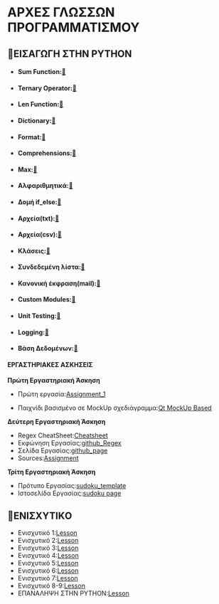 # ΑΡΧΕΣ ΓΛΩΣΣΩΝ ΠΡΟΓΡΑΜΜΑΤΙΣΜΟΥ



## 📎ΕΙΣΑΓΩΓΗ ΣΤΗΝ PYTHON
    
    
 * #### Sum Function:[🔘](https://github.com/vasnastos/AGP/blob/master/Basics/sum.py)
* #### Ternary Operator:[🔘](https://github.com/vasnastos/AGP/blob/master/Basics/ternary_operator.py)
* #### Len Function:[🔘](https://github.com/vasnastos/AGP/blob/master/Basics/len.py)
* #### Dictionary:[🔘](https://github.com/vasnastos/AGP/blob/master/Basics/dictionary.py)
* #### Format:[🔘](https://github.com/vasnastos/AGP/blob/master/Basics/format.py)
* #### Comprehensions:[🔘](https://github.com/vasnastos/AGP/blob/master/Basics/compehensions.py)
* #### Max:[🔘](https://github.com/vasnastos/AGP/blob/master/Basics/max.py)
* #### Αλφαριθμητικά:[🔘](https://github.com/vasnastos/AGP/blob/master/Basics/strings.py)
* #### Δομή if_else:[🔘](https://github.com/vasnastos/AGP/blob/master/Basics/if_else.py)
* #### Αρχεία(txt):[🔘](https://github.com/vasnastos/AGP/tree/master/Basics/file(txt))
* #### Αρχεία(csv):[🔘](https://github.com/vasnastos/AGP/tree/master/Basics/file(csv))
* #### Κλάσεις:[🔘](https://github.com/vasnastos/AGP/blob/master/Basics/class.py)
* #### Συνδεδεμένη λίστα:[🔘](https://github.com/vasnastos/AGP/blob/master/Basics/linked_list.py)
* #### Κανονική έκφραση(mail):[🔘](https://github.com/vasnastos/AGP/blob/master/Basics/mail.py)
* #### Custom Modules:[🔘](https://github.com/vasnastos/AGP/tree/master/Basics/modules)
* #### Unit Testing:[🔘](https://github.com/vasnastos/AGP/blob/master/Basics/testing.py)
* #### Logging:[🔘](https://github.com/vasnastos/AGP/blob/master/Basics/Logging.py)
 * #### Βάση Δεδομένων:[🔘](https://github.com/vasnastos/AGP/blob/master/Basics/database.ipynb)


#### ΕΡΓΑΣΤΗΡΙΑΚΕΣ ΑΣΚΗΣΕΙΣ

**Πρώτη Εργαστηριακή Άσκηση**
    
* Πρώτη εργασία:[Assignment_1](ASSIGNMENT_1)
    
* Παιχνίδι βασισμένο σε MockUp σχεδιάγραμμα:[Qt MockUp Based](RPS_MockUp)
    
**Δεύτερη Εργαστηριακή Άσκηση**
  
  * Regex CheatSheet:[Cheatsheet](https://cheatography.com/davechild/cheat-sheets/regular-expressions/pdf_bw/)
  * Εκφώνηση Εργασίας:[github_Regex](https://chgogos.github.io/dituoi_agp/resources/agp_assignment20210329.pdf)
  * Σελίδα Εργασίας:[github_page](https://vasnastos.github.io/Assignment_AGP/)
  * Sources:[Assignment](https://github.com/vasnastos/Assignment_AGP)
 

**Τρίτη Εργαστηριακή Άσκηση**
   * Πρότυπο Εργασίας:[sudoku_template](https://github.com/vasnastos/AGP/raw/master/Assignment_3/assignmentDitSudoku.zip)
   * Ιστοσελίδα Εργασίας:[sudoku page](https://vasnastos.github.io/DITUOI_AGP_SUDOKU/)

## 📎ΕΝΙΣΧΥΤΙΚO
  * Ενισχυτικό 1:[Lesson](./L01/lesson_1.html)
  * Ενισχυτικό 2:[Lesson](./L02/lesson_2.html)
  * Ενισχυτικό 3:[Lesson](./L03/lesson_3.html)
  * Ενισχυτικό 4:[Lesson](./L04/lesson_4.html)
  * Ενισχυτικό 5:[Lesson](./L05/lesson_5.html)
  * Ενισχυτικό 6:[Lesson](https://vasnastos.githu.io/Assignment_AGP/)
  * Ενισχυτικό 7:[Lesson](./L07/lesson_7.html)
  * Ενισχυτικό 8-9:[Lesson](https://vasnastos.github.io/DITUOI_AGP_SUDOKU/)
  * ΕΠΑΝΑΛΗΨΗ ΣΤΗΝ PYTHON:[Lesson](./final.md)
  

